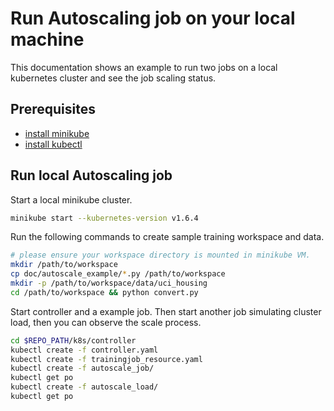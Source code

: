 # Run Autoscaling job on your local machine

This documentation shows an example to run two jobs on a local kubernetes cluster and see the job scaling status.

## Prerequisites

- [install minikube](https://kubernetes.io/docs/tasks/tools/install-minikube/)
- [install kubectl](https://kubernetes.io/docs/tasks/tools/install-kubectl/)

## Run local Autoscaling job

Start a local minikube cluster.

```bash
minikube start --kubernetes-version v1.6.4
```

Run the following commands to create sample training workspace and data.

```bash
# please ensure your workspace directory is mounted in minikube VM.
mkdir /path/to/workspace
cp doc/autoscale_example/*.py /path/to/workspace
mkdir -p /path/to/workspace/data/uci_housing
cd /path/to/workspace && python convert.py
```

Start controller and a example job. Then start another job simulating cluster load, then you can observe the scale process.

```bash
cd $REPO_PATH/k8s/controller
kubectl create -f controller.yaml
kubectl create -f trainingjob_resource.yaml
kubectl create -f autoscale_job/
kubectl get po
kubectl create -f autoscale_load/
kubectl get po
```
